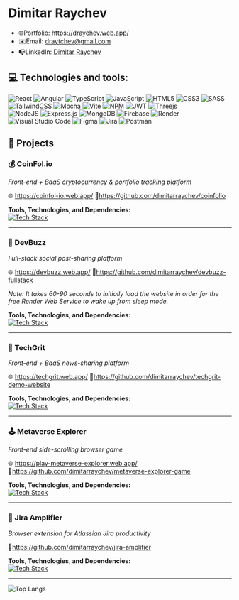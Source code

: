 # Dimitar Raychev

- 🌐Portfolio: https://draychev.web.app/
- ✉️Email: draytchev@gmail.com
- 📭LinkedIn: [Dimitar Raychev](https://linkedin.com/in/dimitaraychev)

## 💻 Technologies and tools:

![React](https://img.shields.io/badge/react-%2320232a.svg?style=for-the-badge&logo=react&logoColor=%2361DAFB)
![Angular](https://img.shields.io/badge/angular-%23DD0031.svg?style=for-the-badge&logo=angular&logoColor=white)
![TypeScript](https://img.shields.io/badge/typescript-%23007ACC.svg?style=for-the-badge&logo=typescript&logoColor=white)
![JavaScript](https://img.shields.io/badge/javascript-%23323330.svg?style=for-the-badge&logo=javascript&logoColor=%23F7DF1E)
![HTML5](https://img.shields.io/badge/html5-%23E34F26.svg?style=for-the-badge&logo=html5&logoColor=white)
![CSS3](https://img.shields.io/badge/css3-%231572B6.svg?style=for-the-badge&logo=css3&logoColor=white)
![SASS](https://img.shields.io/badge/SASS-hotpink.svg?style=for-the-badge&logo=SASS&logoColor=white)
![TailwindCSS](https://img.shields.io/badge/tailwindcss-%2338B2AC.svg?style=for-the-badge&logo=tailwind-css&logoColor=white)
![Mocha](https://img.shields.io/badge/-mocha-%238D6748?style=for-the-badge&logo=mocha&logoColor=white)
![Vite](https://img.shields.io/badge/vite-%23646CFF.svg?style=for-the-badge&logo=vite&logoColor=white)
![NPM](https://img.shields.io/badge/NPM-%23CB3837.svg?style=for-the-badge&logo=npm&logoColor=white)
![JWT](https://img.shields.io/badge/JWT-black?style=for-the-badge&logo=JSON%20web%20tokens)
![Threejs](https://img.shields.io/badge/threejs-black?style=for-the-badge&logo=three.js&logoColor=white)  
![NodeJS](https://img.shields.io/badge/node.js-6DA55F?style=for-the-badge&logo=node.js&logoColor=white)
![Express.js](https://img.shields.io/badge/express.js-%23404d59.svg?style=for-the-badge&logo=express&logoColor=%2361DAFB)
![MongoDB](https://img.shields.io/badge/MongoDB-%234ea94b.svg?style=for-the-badge&logo=mongodb&logoColor=white)
![Firebase](https://img.shields.io/badge/firebase-a08021?style=for-the-badge&logo=firebase&logoColor=ffcd34)
![Render](https://img.shields.io/badge/Render-%46E3B7.svg?style=for-the-badge&logo=render&logoColor=white)    
![Visual Studio Code](https://img.shields.io/badge/Visual%20Studio%20Code-0078d7.svg?style=for-the-badge&logo=visual-studio-code&logoColor=white)
![Figma](https://img.shields.io/badge/figma-%23F24E1E.svg?style=for-the-badge&logo=figma&logoColor=white)
![Jira](https://img.shields.io/badge/jira-%230A0FFF.svg?style=for-the-badge&logo=jira&logoColor=white)
![Postman](https://img.shields.io/badge/Postman-FF6C37?style=for-the-badge&logo=postman&logoColor=white)

## 📂 Projects

### 💰 CoinFol.io
*Front-end + BaaS cryptocurrency & portfolio tracking platform*

🌐 https://coinfol-io.web.app/ 🔗https://github.com/dimitarraychev/coinfolio

**Tools, Technologies, and Dependencies:**  
[![Tech Stack](https://skillicons.dev/icons?i=react,js,html,css,vite,firebase)](https://skillicons.dev)

---

### 🧇 DevBuzz
*Full-stack social post-sharing platform*

🌐 https://devbuzz.web.app/ 🔗https://github.com/dimitarraychev/devbuzz-fullstack

_Note: It takes 60-90 seconds to initially load the website in order for the free Render Web Service to wake up from sleep mode._

**Tools, Technologies, and Dependencies:**  
[![Tech Stack](https://skillicons.dev/icons?i=angular,typescript,sass,nodejs,express,javascript,mongodb,firebase)](https://skillicons.dev)

---

### 💠 TechGrit
*Front-end + BaaS news-sharing platform*

🌐 https://techgrit.web.app/ 🔗https://github.com/dimitarraychev/techgrit-demo-website

**Tools, Technologies, and Dependencies:**  
[![Tech Stack](https://skillicons.dev/icons?i=javascript,html,css,lit,firebase)](https://skillicons.dev)

---

### 🕹️ Metaverse Explorer
*Front-end side-scrolling browser game*

🌐 https://play-metaverse-explorer.web.app/ 🔗https://github.com/dimitarraychev/metaverse-explorer-game

**Tools, Technologies, and Dependencies:**  
[![Tech Stack](https://skillicons.dev/icons?i=javascript,html,css,firebase)](https://skillicons.dev)

---

### 🧩 Jira Amplifier
*Browser extension for Atlassian Jira productivity*

🔗https://github.com/dimitarraychev/jira-amplifier

**Tools, Technologies, and Dependencies:**  
[![Tech Stack](https://skillicons.dev/icons?i=react,typescript,html,css,webpack,vite)](https://skillicons.dev)

---

![Top Langs](https://github-readme-stats.vercel.app/api/top-langs/?username=dimitarraychev&layout=donut&theme=dark)
